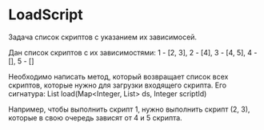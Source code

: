 # LoadScript
Задача список скриптов с указанием их зависимосей.

Дан список скриптов с их зависимостями:
1 - [2, 3], 2 - [4], 3 - [4, 5], 4 - [], 5 - []

Необходимо написать метод, который возвращает список всех скриптов, которые нужно для загрузки входящего скрипта. 
Его сигнатура: List load(Map<Integer, List<Integer>> ds, Integer scriptId)

Например, чтобы выполнить скрипт 1, нужно выполнить скрипт (2, 3), которые в свою очередь зависят от 4 и 5 скрипта.
